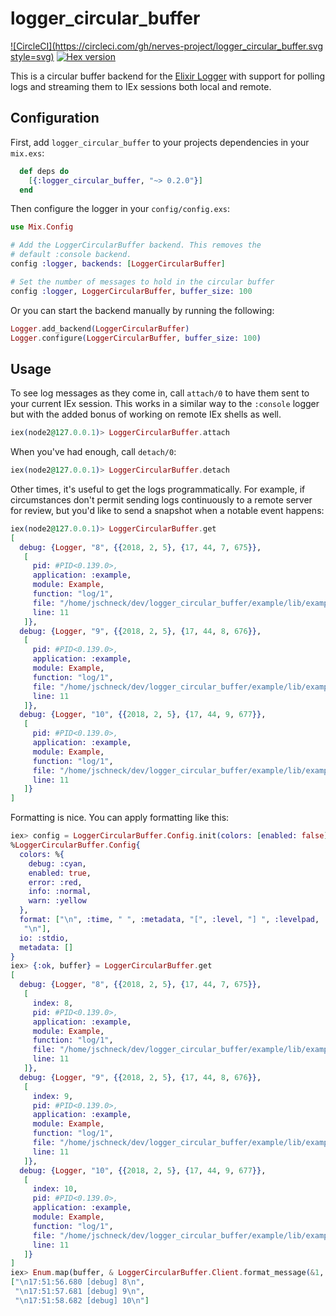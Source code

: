 # logger_circular_buffer

[![CircleCI](https://circleci.com/gh/nerves-project/logger_circular_buffer.svg style=svg)](https://circleci.com/gh/nerves-project/logger_circular_buffer)
[![Hex version](https://img.shields.io/hexpm/v/logger_circular_buffer.svg "Hex version")](https://hex.pm/packages/logger_circular_buffer)

This is a circular buffer backend for the [Elixir
Logger](https://hexdocs.pm/logger/Logger.html) with support for polling logs and
streaming them to IEx sessions both local and remote.

## Configuration

First, add `logger_circular_buffer` to your projects dependencies in your
`mix.exs`:

```elixir
  def deps do
    [{:logger_circular_buffer, "~> 0.2.0"}]
  end
```

Then configure the logger in your `config/config.exs`:

```elixir
use Mix.Config

# Add the LoggerCircularBuffer backend. This removes the
# default :console backend.
config :logger, backends: [LoggerCircularBuffer]

# Set the number of messages to hold in the circular buffer
config :logger, LoggerCircularBuffer, buffer_size: 100
```

Or you can start the backend manually by running the following:

```elixir
Logger.add_backend(LoggerCircularBuffer)
Logger.configure(LoggerCircularBuffer, buffer_size: 100)
```

## Usage

To see log messages as they come in, call `attach/0` to have them sent to your
current IEx session. This works in a similar way to the `:console` logger but
with the added bonus of working on remote IEx shells as well.

```elixir
iex(node2@127.0.0.1)> LoggerCircularBuffer.attach
```

When you've had enough, call `detach/0`:

```elixir
iex(node2@127.0.0.1)> LoggerCircularBuffer.detach
```

Other times, it's useful to get the logs programmatically. For example, if
circumstances don't permit sending logs continuously to a remote server for
review, but you'd like to send a snapshot when a notable event happens:

```elixir
iex(node2@127.0.0.1)> LoggerCircularBuffer.get
[
  debug: {Logger, "8", {{2018, 2, 5}, {17, 44, 7, 675}},
   [
     pid: #PID<0.139.0>,
     application: :example,
     module: Example,
     function: "log/1",
     file: "/home/jschneck/dev/logger_circular_buffer/example/lib/example.ex",
     line: 11
   ]},
  debug: {Logger, "9", {{2018, 2, 5}, {17, 44, 8, 676}},
   [
     pid: #PID<0.139.0>,
     application: :example,
     module: Example,
     function: "log/1",
     file: "/home/jschneck/dev/logger_circular_buffer/example/lib/example.ex",
     line: 11
   ]},
  debug: {Logger, "10", {{2018, 2, 5}, {17, 44, 9, 677}},
   [
     pid: #PID<0.139.0>,
     application: :example,
     module: Example,
     function: "log/1",
     file: "/home/jschneck/dev/logger_circular_buffer/example/lib/example.ex",
     line: 11
   ]}
]
```

Formatting is nice. You can apply formatting like this:

```elixir
iex> config = LoggerCircularBuffer.Config.init(colors: [enabled: false])
%LoggerCircularBuffer.Config{
  colors: %{
    debug: :cyan,
    enabled: true,
    error: :red,
    info: :normal,
    warn: :yellow
  },
  format: ["\n", :time, " ", :metadata, "[", :level, "] ", :levelpad, :message,
   "\n"],
  io: :stdio,
  metadata: []
}
iex> {:ok, buffer} = LoggerCircularBuffer.get
[
  debug: {Logger, "8", {{2018, 2, 5}, {17, 44, 7, 675}},
   [
     index: 8,
     pid: #PID<0.139.0>,
     application: :example,
     module: Example,
     function: "log/1",
     file: "/home/jschneck/dev/logger_circular_buffer/example/lib/example.ex",
     line: 11
   ]},
  debug: {Logger, "9", {{2018, 2, 5}, {17, 44, 8, 676}},
   [
     index: 9,
     pid: #PID<0.139.0>,
     application: :example,
     module: Example,
     function: "log/1",
     file: "/home/jschneck/dev/logger_circular_buffer/example/lib/example.ex",
     line: 11
   ]},
  debug: {Logger, "10", {{2018, 2, 5}, {17, 44, 9, 677}},
   [
     index: 10,
     pid: #PID<0.139.0>,
     application: :example,
     module: Example,
     function: "log/1",
     file: "/home/jschneck/dev/logger_circular_buffer/example/lib/example.ex",
     line: 11
   ]}
]
iex> Enum.map(buffer, & LoggerCircularBuffer.Client.format_message(&1, config)) |> Enum.map(&IO.iodata_to_binary/1)
["\n17:51:56.680 [debug] 8\n",
 "\n17:51:57.681 [debug] 9\n",
 "\n17:51:58.682 [debug] 10\n"]
```
